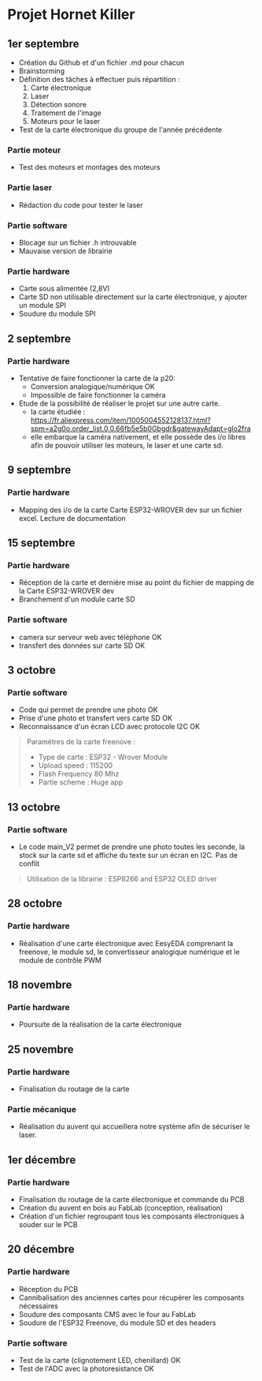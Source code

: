 # Projet Hornet Killer 

## 1er septembre
  - Création du Github et d'un fichier .md pour chacun
  - Brainstorming
  - Définition des tâches à effectuer puis répartition :
    1. Carte électronique
    2. Laser
    3. Détection sonore
    4. Traitement de l'image 
    5. Moteurs pour le laser
  - Test de la carte électronique du groupe de l'année précédente
###  Partie moteur 
  - Test des moteurs et montages des moteurs
###  Partie laser 
  - Rédaction du code pour tester le laser
###  Partie software 
  - Blocage sur un fichier .h introuvable
  - Mauvaise version de librairie
###  Partie hardware
  - Carte sous alimentée (2,8V)
  - Carte SD non utilisable directement sur la carte électronique, y ajouter un module SPI
  - Soudure du module SPI
## 2 septembre
### Partie hardware
  - Tentative de faire fonctionner la carte de la p20:
      - Conversion analogique/numérique OK
      - Impossible de faire fonctionner la caméra
  - Etude de la possibilité de réaliser le projet sur une autre carte.
      - la carte étudiée :  https://fr.aliexpress.com/item/1005004552128137.html?spm=a2g0o.order_list.0.0.66fb5e5b0Gbgdr&gatewayAdapt=glo2fra
      - elle embarque la caméra nativement, et elle possède des i/o libres afin de pouvoir utiliser les moteurs, le laser et une carte sd.
## 9 septembre
### Partie hardware 
  - Mapping des i/o de la carte Carte ESP32-WROVER dev sur un fichier excel. Lecture de documentation
## 15 septembre
### Partie hardware 
  - Réception de la carte et dernière mise au point du fichier de mapping de la Carte ESP32-WROVER dev
  - Branchement d'un module carte SD 
### Partie software 
  - camera sur serveur web avec téléphone OK
  - transfert des données sur carte SD OK
## 3 octobre
### Partie software 
  - Code qui permet de prendre une photo OK
  - Prise d'une photo et transfert vers carte SD OK
  - Reconnaissance d'un écran LCD avec protocole I2C OK
> Paramètres de la carte freenove : 
> - Type de carte : ESP32 - Wrover Module
> - Upload speed : 115200
> - Flash Frequency 80 Mhz
> - Partie scheme : Huge app
## 13 octobre
### Partie software
  - Le code main_V2 permet de prendre une photo toutes les seconde, la stock sur la carte sd et affiche du texte sur un écran en I2C. Pas de conflit
> Utilisation de la librairie : ESP8266 and ESP32 OLED driver
## 28 octobre
### Partie hardware
  - Réalisation d'une carte électronique avec EesyEDA comprenant la freenove, le module sd, le convertisseur analogique numérique et le module de contrôle PWM
## 18 novembre
### Partie hardware
  - Poursuite de la réalisation de la carte électronique
## 25 novembre
### Partie hardware
  - Finalisation du routage de la carte
### Partie mécanique
  - Réalisation du auvent qui accueillera notre système afin de sécuriser le laser.
## 1er décembre
### Partie hardware
  - Finalisation du routage de la carte électronique et commande du PCB
  - Création du auvent en bois au FabLab (conception, réalisation)
  - Création d'un fichier regroupant tous les composants électroniques à souder sur le PCB
## 20 décembre
### Partie hardware
  - Réception du PCB
  - Cannibalisation des anciennes cartes pour récupérer les composants nécessaires
  - Soudure des composants CMS avec le four au FabLab
  - Soudure de l'ESP32 Freenove, du module SD et des headers
### Partie software
  - Test de la carte (clignotement LED, chenillard) OK
  - Test de l'ADC avec la photoresistance OK
